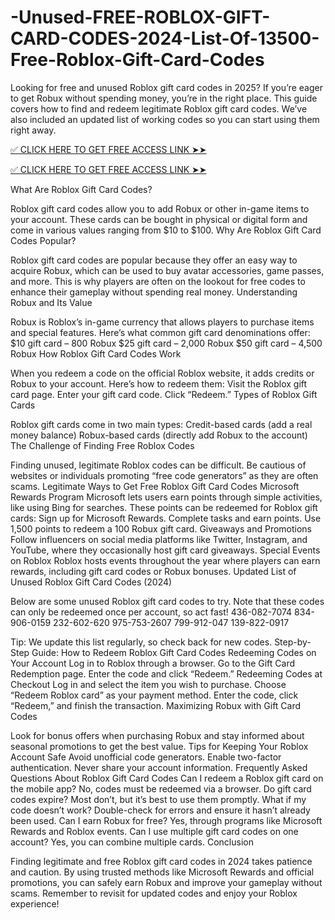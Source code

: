  # -Unused-FREE-ROBLOX-GIFT-CARD-CODES-2024-List-Of-13500-Free-Roblox-Gift-Card-Codes

Looking for free and unused Roblox gift card codes in 2025? If you’re eager to get Robux without spending money, you’re in the right place. This guide covers how to find and redeem legitimate Roblox gift card codes. We’ve also included an updated list of working codes so you can start using them right away.


[✅ CLICK HERE TO GET FREE ACCESS LINK ➤➤](https://cutt.ly/reHLK6u7)

[✅ CLICK HERE TO GET FREE ACCESS LINK ➤➤](https://cutt.ly/reHLK6u7)





What Are Roblox Gift Card Codes?


Roblox gift card codes allow you to add Robux or other in-game items to your account. These cards can be bought in physical or digital form and come in various values ranging from $10 to $100. Why Are Roblox Gift Card Codes Popular?


Roblox gift card codes are popular because they offer an easy way to acquire Robux, which can be used to buy avatar accessories, game passes, and more. This is why players are often on the lookout for free codes to enhance their gameplay without spending real money. Understanding Robux and Its Value


Robux is Roblox’s in-game currency that allows players to purchase items and special features. Here’s what common gift card denominations offer:
$10 gift card – 800 Robux
$25 gift card – 2,000 Robux
$50 gift card – 4,500 Robux
How Roblox Gift Card Codes Work


When you redeem a code on the official Roblox website, it adds credits or Robux to your account. Here’s how to redeem them:
Visit the Roblox gift card page.
Enter your gift card code.
Click “Redeem.”
Types of Roblox Gift Cards


Roblox gift cards come in two main types:
Credit-based cards (add a real money balance)
Robux-based cards (directly add Robux to the account)
The Challenge of Finding Free Roblox Codes


Finding unused, legitimate Roblox codes can be difficult. Be cautious of websites or individuals promoting “free code generators” as they are often scams. Legitimate Ways to Get Free Roblox Gift Card Codes
Microsoft Rewards Program
Microsoft lets users earn points through simple activities, like using Bing for searches. These points can be redeemed for Roblox gift cards:
Sign up for Microsoft Rewards.
Complete tasks and earn points.
Use 1,500 points to redeem a 100 Robux gift card.
Giveaways and Promotions
Follow influencers on social media platforms like Twitter, Instagram, and YouTube, where they occasionally host gift card giveaways.
Special Events on Roblox
Roblox hosts events throughout the year where players can earn rewards, including gift card codes or Robux bonuses.
Updated List of Unused Roblox Gift Card Codes (2024)


Below are some unused Roblox gift card codes to try. Note that these codes can only be redeemed once per account, so act fast!
436-082-7074
834-906-0159
232-602-620
975-753-2607
799-912-047
139-822-0917

Tip: We update this list regularly, so check back for new codes. Step-by-Step Guide: How to Redeem Roblox Gift Card Codes
Redeeming Codes on Your Account
Log in to Roblox through a browser.
Go to the Gift Card Redemption page.
Enter the code and click “Redeem.”
Redeeming Codes at Checkout
Log in and select the item you wish to purchase.
Choose “Redeem Roblox card” as your payment method.
Enter the code, click “Redeem,” and finish the transaction.
Maximizing Robux with Gift Card Codes


Look for bonus offers when purchasing Robux and stay informed about seasonal promotions to get the best value. Tips for Keeping Your Roblox Account Safe
Avoid unofficial code generators.
Enable two-factor authentication.
Never share your account information.
Frequently Asked Questions About Roblox Gift Card Codes
Can I redeem a Roblox gift card on the mobile app?
No, codes must be redeemed via a browser.
Do gift card codes expire?
Most don’t, but it’s best to use them promptly.
What if my code doesn’t work?
Double-check for errors and ensure it hasn’t already been used.
Can I earn Robux for free?
Yes, through programs like Microsoft Rewards and Roblox events.
Can I use multiple gift card codes on one account?
Yes, you can combine multiple cards.
Conclusion


Finding legitimate and free Roblox gift card codes in 2024 takes patience and caution. By using trusted methods like Microsoft Rewards and official promotions, you can safely earn Robux and improve your gameplay without scams. Remember to revisit for updated codes and enjoy your Roblox experience!
